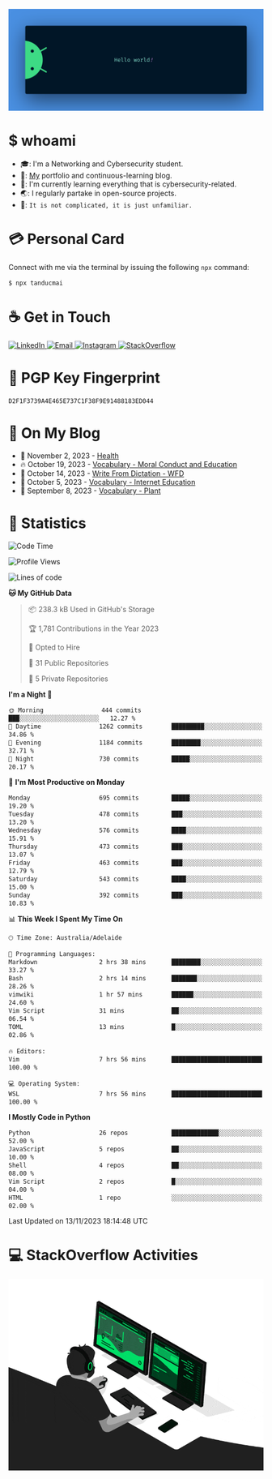 <p align="center"><img src="assets/banner.png" /></p>

[//]: ![](https://github.com/tanducmai/tanducmai/actions/workflows/waka-stats.yml/badge.svg)
[//]: ![](https://github.com/tanducmai/tanducmai/actions/workflows/latest-blogs.yml/badge.svg)
[//]: ![](https://github.com/tanducmai/tanducmai/actions/workflows/stackoverflow-activities.yml/badge.svg)

# $ whoami

- :mortar_board:: I'm a Networking and Cybersecurity student.
- :telescope:: [My](https://tanducmai.com/) portfolio and continuous-learning blog.
- :seedling:: I'm currently learning everything that is cybersecurity-related.
- :earth_asia:: I regularly partake in open-source projects.
- :speech_balloon:: `It is not complicated, it is just unfamiliar.`

# :credit_card: Personal Card

Connect with me via the terminal by issuing the following `npx` command:

```bash
$ npx tanducmai
```

# :coffee: Get in Touch

<a target="_blank" href="https://www.linkedin.com/in/tanducmai/">
  <img alt="LinkedIn" src="https://img.shields.io/badge/LinkedIn-0077B5?style=for-the-badge&logo=linkedin&logoColor=white" />
</a>
<a target="_blank" href="mailto:henryfromvietnam@gmail.com">
  <img alt="Email" src="https://img.shields.io/badge/Gmail-D14836?style=for-the-badge&logo=gmail&logoColor=white" />
</a>
<a target="_blank" href="https://www.instagram.com/henry.maii/">
  <img alt="Instagram" src="https://img.shields.io/badge/Instagram-E4405F?style=for-the-badge&logo=instagram&logoColor=white" />
</a>
<a target="_blank" href="https://stackoverflow.com/users/16999206/tanducmai">
  <img alt="StackOverflow" src="https://img.shields.io/static/v1?message=Stackoverflow&logo=stackoverflow&label=&color=FE7A16&logoColor=white&labelColor=&style=for-the-badge" />
</a>

# :closed_lock_with_key: PGP Key Fingerprint

`D2F1F3739A4E465E737C1F38F9E91488183ED044`

# :scroll: On My Blog

<!-- BLOG-POST-LIST:START -->
 - 💯 November 2, 2023 - [Health](https://tanducmai.com/posts/glossaries/vocabulary/veganism/)
 - 🔥 October 19, 2023 - [Vocabulary - Moral Conduct and Education](https://tanducmai.com/posts/glossaries/vocabulary/moral-conduct-education/)
 - 💫 October 14, 2023 - [Write From Dictation - WFD](https://tanducmai.com/posts/glossaries/pte/wfd/)
 - 🚀 October 5, 2023 - [Vocabulary - Internet Education](https://tanducmai.com/posts/glossaries/vocabulary/internet-education/)
 - 🌮 September 8, 2023 - [Vocabulary - Plant](https://tanducmai.com/posts/glossaries/vocabulary/plant/)<!-- BLOG-POST-LIST:END -->

# :1234: Statistics

<!--START_SECTION:waka-->
![Code Time](http://img.shields.io/badge/Code%20Time-154%20hrs%2036%20mins-blue)

![Profile Views](http://img.shields.io/badge/Profile%20Views-3-blue)

![Lines of code](https://img.shields.io/badge/From%20Hello%20World%20I%27ve%20Written-9.1%20million%20lines%20of%20code-blue)

**🐱 My GitHub Data** 

> 📦 238.3 kB Used in GitHub's Storage 
 > 
> 🏆 1,781 Contributions in the Year 2023
 > 
> 💼 Opted to Hire
 > 
> 📜 31 Public Repositories 
 > 
> 🔑 5 Private Repositories 
 > 
**I'm a Night 🦉** 

```text
🌞 Morning                444 commits         ███░░░░░░░░░░░░░░░░░░░░░░   12.27 % 
🌆 Daytime                1262 commits        █████████░░░░░░░░░░░░░░░░   34.86 % 
🌃 Evening                1184 commits        ████████░░░░░░░░░░░░░░░░░   32.71 % 
🌙 Night                  730 commits         █████░░░░░░░░░░░░░░░░░░░░   20.17 % 
```
📅 **I'm Most Productive on Monday** 

```text
Monday                   695 commits         █████░░░░░░░░░░░░░░░░░░░░   19.20 % 
Tuesday                  478 commits         ███░░░░░░░░░░░░░░░░░░░░░░   13.20 % 
Wednesday                576 commits         ████░░░░░░░░░░░░░░░░░░░░░   15.91 % 
Thursday                 473 commits         ███░░░░░░░░░░░░░░░░░░░░░░   13.07 % 
Friday                   463 commits         ███░░░░░░░░░░░░░░░░░░░░░░   12.79 % 
Saturday                 543 commits         ████░░░░░░░░░░░░░░░░░░░░░   15.00 % 
Sunday                   392 commits         ███░░░░░░░░░░░░░░░░░░░░░░   10.83 % 
```


📊 **This Week I Spent My Time On** 

```text
🕑︎ Time Zone: Australia/Adelaide

💬 Programming Languages: 
Markdown                 2 hrs 38 mins       ████████░░░░░░░░░░░░░░░░░   33.27 % 
Bash                     2 hrs 14 mins       ███████░░░░░░░░░░░░░░░░░░   28.26 % 
vimwiki                  1 hr 57 mins        ██████░░░░░░░░░░░░░░░░░░░   24.60 % 
Vim Script               31 mins             ██░░░░░░░░░░░░░░░░░░░░░░░   06.54 % 
TOML                     13 mins             █░░░░░░░░░░░░░░░░░░░░░░░░   02.86 % 

🔥 Editors: 
Vim                      7 hrs 56 mins       █████████████████████████   100.00 % 

💻 Operating System: 
WSL                      7 hrs 56 mins       █████████████████████████   100.00 % 
```

**I Mostly Code in Python** 

```text
Python                   26 repos            █████████████░░░░░░░░░░░░   52.00 % 
JavaScript               5 repos             ██░░░░░░░░░░░░░░░░░░░░░░░   10.00 % 
Shell                    4 repos             ██░░░░░░░░░░░░░░░░░░░░░░░   08.00 % 
Vim Script               2 repos             █░░░░░░░░░░░░░░░░░░░░░░░░   04.00 % 
HTML                     1 repo              ░░░░░░░░░░░░░░░░░░░░░░░░░   02.00 % 
```




 Last Updated on 13/11/2023 18:14:48 UTC
<!--END_SECTION:waka-->

# :computer: StackOverflow Activities

<!-- STACKOVERFLOW:START -->
<!-- STACKOVERFLOW:END -->

<p align="center"><img src="assets/developer.gif" /></p>
